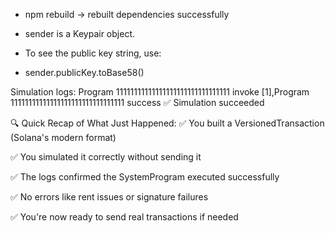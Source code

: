 - npm rebuild -> rebuilt dependencies successfully

- sender is a Keypair object.
- To see the public key string, use: 

- sender.publicKey.toBase58()

Simulation logs: Program 11111111111111111111111111111111 invoke [1],Program 11111111111111111111111111111111 success
✅ Simulation succeeded


🔍 Quick Recap of What Just Happened:
✅ You built a VersionedTransaction (Solana's modern format)

✅ You simulated it correctly without sending it

✅ The logs confirmed the SystemProgram executed successfully

✅ No errors like rent issues or signature failures

✅ You're now ready to send real transactions if needed
